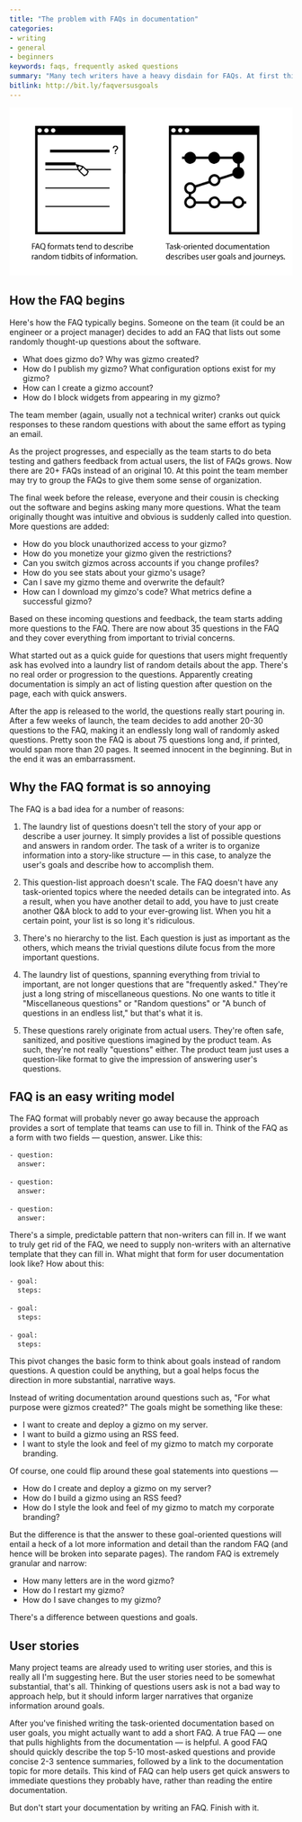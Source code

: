 ```yaml
---
title: "The problem with FAQs in documentation"
categories:
- writing
- general
- beginners
keywords: faqs, frequently asked questions
summary: "Many tech writers have a heavy disdain for FAQs. At first this disdain seemed a bit unfounded and elitist to me, but now, after a recent project, I'm starting to get the reasons for the disdain. All too often the FAQ format is abused by non-writers who want an easy way to write. The list of random questions grows with each incoming question until it's a ridiculous hodgepodge of information thrown together, with no larger story or narrative."
bitlink: http://bit.ly/faqversusgoals
---
```


<img src="/images/faqsversusgoals.png"/>

## How the FAQ begins

Here's how the FAQ typically begins. Someone on the team (it could be an engineer or a project manager) decides to add an FAQ that lists out some randomly thought-up questions about the software.

- What does gizmo do? Why was gizmo created?
- How do I publish my gizmo? What configuration options exist for my gizmo?
- How can I create a gizmo account?
- How do I block widgets from appearing in my gizmo?

The team member (again, usually not a technical writer) cranks out quick responses to these random questions with about the same effort as typing an email.

As the project progresses, and especially as the team starts to do beta testing and gathers feedback from actual users, the list of FAQs grows. Now there are 20+ FAQs instead of an original 10. At this point the team member may try to group the FAQs to give them some sense of organization.

The final week before the release, everyone and their cousin is checking out the software and begins asking many more questions. What the team originally thought was intuitive and obvious is suddenly called into question. More questions are added:

- How do you block unauthorized access to your gizmo?
- How do you monetize your gizmo given the restrictions?
- Can you switch gizmos across accounts if you change profiles?
- How do you see stats about your gizmo's usage?
- Can I save my gizmo theme and overwrite the default?
- How can I download my gimzo's code? What metrics define a successful gizmo?

Based on these incoming questions and feedback, the team starts adding more questions to the FAQ. There are now about 35 questions in the FAQ and they cover everything from important to trivial concerns.

What started out as a quick guide for questions that users might frequently ask has evolved into a laundry list of random details about the app. There's no real order or progression to the questions. Apparently creating documentation is simply an act of listing question after question on the page, each with quick answers.

After the app is released to the world, the questions really start pouring in. After a few weeks of launch, the team decides to add another 20-30 questions to the FAQ, making it an endlessly long wall of randomly asked questions. Pretty soon the FAQ is about 75 questions long and, if printed, would span more than 20 pages. It seemed innocent in the beginning. But in the end it was an embarrassment.

## Why the FAQ format is so annoying

The FAQ is a bad idea for a number of reasons:

1. The laundry list of questions doesn't tell the story of your app or describe a user journey. It simply provides a list of possible questions and answers in random order. The task of a writer is to organize information into a story-like structure &mdash; in this case, to analyze the user's goals and describe how to accomplish them.

2. This question-list approach doesn't scale. The FAQ doesn't have any task-oriented topics where the needed details can be integrated into. As a result, when you have another detail to add, you have to just create another Q&A block to add to your ever-growing list. When you hit a certain point, your list is so long it's ridiculous.

3. There's no hierarchy to the list. Each question is just as important as the others, which means the trivial questions dilute focus from the more important questions.

4. The laundry list of questions, spanning everything from trivial to important, are not longer questions that are "frequently asked." They're just a long string of miscellaneous questions. No one wants to title it "Miscellaneous questions" or "Random questions" or "A bunch of questions in an endless list," but that's what it is.

5. These questions rarely originate from actual users. They're often safe, sanitized, and positive questions imagined by the product team. As such, they're not really "questions" either. The product team  just uses a question-like format to give the impression of answering user's questions.

## FAQ is an easy writing model

The FAQ format will probably never go away because the approach provides a sort of template that teams can use to fill in. Think of the FAQ as a form with two fields &mdash; question, answer. Like this:

```
- question:
  answer:

- question:
  answer:

- question:
  answer:
```

There's a simple, predictable pattern that non-writers can fill in. If we want to truly get rid of the FAQ, we need to supply non-writers with an alternative template that they can fill in. What might that form for user documentation look like? How about this:

```
- goal:
  steps:

- goal:
  steps:

- goal:
  steps:
```

This pivot changes the basic form to think about goals instead of random questions. A question could be anything, but a goal helps focus the direction in more substantial, narrative ways.

Instead of writing documentation around questions such as, "For what purpose were gizmos created?" The goals might be something like these:

- I want to create and deploy a gizmo on my server.
- I want to build a gizmo using an RSS feed.
- I want to style the look and feel of my gizmo to match my corporate branding.

Of course, one could flip around these goal statements into questions &mdash;

- How do I create and deploy a gizmo on my server?
- How do I build a gizmo using an RSS feed?
- How do I style the look and feel of my gizmo to match my corporate branding?

But the difference is that the answer to these goal-oriented questions will entail a heck of a lot more information and detail than the random FAQ (and hence will be broken into separate pages). The random FAQ is extremely granular and narrow:

- How many letters are in the word gizmo?
- How do I restart my gizmo?
- How do I save changes to my gizmo?

There's a difference between questions and goals.

## User stories

Many project teams are already used to writing user stories, and this is really all I'm suggesting here. But the user stories need to be somewhat substantial, that's all. Thinking of questions users ask is not a bad way to approach help, but it should inform larger narratives that organize information around goals.

After you've finished writing the task-oriented documentation based on user goals, you might actually want to add a short FAQ. A true FAQ &mdash; one that pulls highlights from the documentation &mdash; is helpful. A good FAQ should quickly describe the top 5-10 most-asked questions and provide concise 2-3 sentence summaries, followed by a link to the documentation topic for more details. This kind of FAQ can help users get quick answers to immediate questions they probably have, rather than reading the entire documentation.

But don't start your documentation by writing an FAQ. Finish with it.
